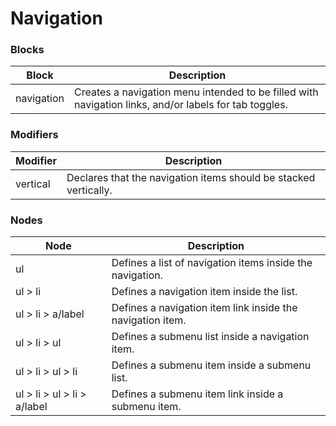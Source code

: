 # Navigation

### Blocks

| Block      | Description                                                                                           |
| ---------- | ----------------------------------------------------------------------------------------------------- |
| navigation | Creates a navigation menu intended to be filled with navigation links, and/or labels for tab toggles. |

### Modifiers

| Modifier | Description                                                      |
| -------- | ---------------------------------------------------------------- |
| vertical | Declares that the navigation items should be stacked vertically. |

### Nodes

| Node                        | Description                                                |
| --------------------------- | ---------------------------------------------------------- |
| ul                          | Defines a list of navigation items inside the navigation.  |
| ul > li                     | Defines a navigation item inside the list.                 |
| ul > li > a/label           | Defines a navigation item link inside the navigation item. |
| ul > li > ul                | Defines a submenu list inside a navigation item.           |
| ul > li > ul > li           | Defines a submenu item inside a submenu list.              |
| ul > li > ul > li > a/label | Defines a submenu item link inside a submenu item.         |
